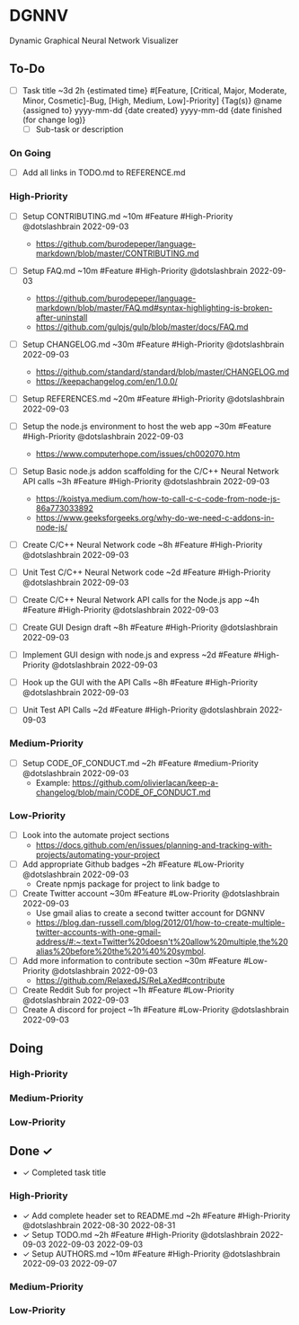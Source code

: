 # DGNNV
Dynamic Graphical Neural Network Visualizer

## To-Do
- [ ] Task title ~3d 2h {estimated time} #[Feature, [Critical, Major, Moderate, Minor, Cosmetic]-Bug, [High, Medium, Low]-Priority] {Tag(s)} @name {assigned to} yyyy-mm-dd {date created} yyyy-mm-dd {date finished (for change log)}
  - [ ] Sub-task or description 

### On Going
- [ ] Add all links in TODO.md to REFERENCE.md

### High-Priority

- [ ] Setup CONTRIBUTING.md ~10m #Feature #High-Priority @dotslashbrain 2022-09-03
	- https://github.com/burodepeper/language-markdown/blob/master/CONTRIBUTING.md
- [ ] Setup FAQ.md ~10m #Feature #High-Priority @dotslashbrain 2022-09-03
	- https://github.com/burodepeper/language-markdown/blob/master/FAQ.md#syntax-highlighting-is-broken-after-uninstall
	- https://github.com/gulpjs/gulp/blob/master/docs/FAQ.md
- [ ] Setup CHANGELOG.md ~30m #Feature #High-Priority @dotslashbrain 2022-09-03
	- https://github.com/standard/standard/blob/master/CHANGELOG.md
	- https://keepachangelog.com/en/1.0.0/
- [ ] Setup REFERENCES.md ~20m #Feature #High-Priority @dotslashbrain 2022-09-03
- [ ] Setup the node.js environment to host the web app ~30m #Feature #High-Priority @dotslashbrain 2022-09-03
	- https://www.computerhope.com/issues/ch002070.htm
- [ ] Setup Basic node.js addon scaffolding for the C/C++ Neural Network API calls ~3h #Feature #High-Priority @dotslashbrain 2022-09-03
	- https://koistya.medium.com/how-to-call-c-c-code-from-node-js-86a773033892
	- https://www.geeksforgeeks.org/why-do-we-need-c-addons-in-node-js/
- [ ] Create C/C++ Neural Network code  ~8h #Feature #High-Priority @dotslashbrain 2022-09-03
- [ ] Unit Test C/C++ Neural Network code ~2d #Feature #High-Priority @dotslashbrain 2022-09-03
- [ ] Create C/C++ Neural Network API calls for the Node.js app ~4h #Feature #High-Priority @dotslashbrain 2022-09-03
- [ ] Create GUI Design draft ~8h #Feature #High-Priority @dotslashbrain 2022-09-03
- [ ] Implement GUI design with node.js and express ~2d #Feature #High-Priority @dotslashbrain 2022-09-03
- [ ] Hook up the GUI with the API Calls ~8h #Feature #High-Priority @dotslashbrain 2022-09-03
- [ ] Unit Test API Calls ~2d #Feature #High-Priority @dotslashbrain 2022-09-03


### Medium-Priority

- [ ] Setup CODE_OF_CONDUCT.md ~2h #Feature #medium-Priority @dotslashbrain 2022-09-03
	- Example: https://github.com/olivierlacan/keep-a-changelog/blob/main/CODE_OF_CONDUCT.md
	
### Low-Priority
- [ ] Look into the automate project sections 
	- https://docs.github.com/en/issues/planning-and-tracking-with-projects/automating-your-project
- [ ] Add appropriate Github badges ~2h #Feature #Low-Priority @dotslashbrain 2022-09-03
	- Create npmjs package for project to link badge to
- [ ] Create Twitter account ~30m #Feature #Low-Priority @dotslashbrain 2022-09-03
	- Use gmail alias to create a second twitter account for DGNNV
	- https://blog.dan-russell.com/blog/2012/01/how-to-create-multiple-twitter-accounts-with-one-gmail-address/#:~:text=Twitter%20doesn't%20allow%20multiple,the%20alias%20before%20the%20%40%20symbol.
- [ ] Add more information to contribute section ~30m #Feature #Low-Priority @dotslashbrain 2022-09-03
	- https://github.com/RelaxedJS/ReLaXed#contribute
- [ ] Create Reddit Sub for project ~1h #Feature #Low-Priority @dotslashbrain 2022-09-03
- [ ] Create A discord for project ~1h #Feature #Low-Priority @dotslashbrain 2022-09-03

## Doing

### High-Priority

### Medium-Priority

### Low-Priority

## Done ✓ 
- ✓ Completed task title 

### High-Priority
- ✓ Add complete header set to README.md ~2h #Feature #High-Priority @dotslashbrain 2022-08-30 2022-08-31
- ✓ Setup TODO.md ~2h #Feature #High-Priority @dotslashbrain 2022-09-03 2022-09-03 2022-09-03
- ✓ Setup AUTHORS.md ~10m #Feature #High-Priority @dotslashbrain 2022-09-03 2022-09-07

### Medium-Priority

### Low-Priority
